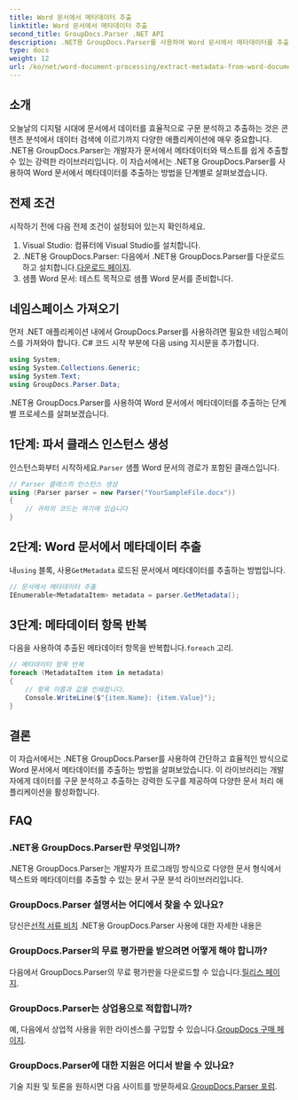 ```yaml
---
title: Word 문서에서 메타데이터 추출
linktitle: Word 문서에서 메타데이터 추출
second_title: GroupDocs.Parser .NET API
description: .NET용 GroupDocs.Parser를 사용하여 Word 문서에서 메타데이터를 추출하는 방법을 알아보세요. 문서 정보를 구문 분석하고 검색하는 쉬운 단계입니다.
type: docs
weight: 12
url: /ko/net/word-document-processing/extract-metadata-from-word-document/
---
```

## 소개
오늘날의 디지털 시대에 문서에서 데이터를 효율적으로 구문 분석하고 추출하는 것은 콘텐츠 분석에서 데이터 검색에 이르기까지 다양한 애플리케이션에 매우 중요합니다. .NET용 GroupDocs.Parser는 개발자가 문서에서 메타데이터와 텍스트를 쉽게 추출할 수 있는 강력한 라이브러리입니다. 이 자습서에서는 .NET용 GroupDocs.Parser를 사용하여 Word 문서에서 메타데이터를 추출하는 방법을 단계별로 살펴보겠습니다.
## 전제 조건
시작하기 전에 다음 전제 조건이 설정되어 있는지 확인하세요.
1. Visual Studio: 컴퓨터에 Visual Studio를 설치합니다.
2.  .NET용 GroupDocs.Parser: 다음에서 .NET용 GroupDocs.Parser를 다운로드하고 설치합니다.[다운로드 페이지](https://releases.groupdocs.com/parser/net/).
3. 샘플 Word 문서: 테스트 목적으로 샘플 Word 문서를 준비합니다.
## 네임스페이스 가져오기
먼저 .NET 애플리케이션 내에서 GroupDocs.Parser를 사용하려면 필요한 네임스페이스를 가져와야 합니다. C# 코드 시작 부분에 다음 using 지시문을 추가합니다.
```csharp
using System;
using System.Collections.Generic;
using System.Text;
using GroupDocs.Parser.Data;
```
.NET용 GroupDocs.Parser를 사용하여 Word 문서에서 메타데이터를 추출하는 단계별 프로세스를 살펴보겠습니다.
## 1단계: 파서 클래스 인스턴스 생성
 인스턴스화부터 시작하세요.`Parser` 샘플 Word 문서의 경로가 포함된 클래스입니다.
```csharp
// Parser 클래스의 인스턴스 생성
using (Parser parser = new Parser("YourSampleFile.docx"))
{
    // 귀하의 코드는 여기에 있습니다
}
```
## 2단계: Word 문서에서 메타데이터 추출
 내`using` 블록, 사용`GetMetadata` 로드된 문서에서 메타데이터를 추출하는 방법입니다.
```csharp
// 문서에서 메타데이터 추출
IEnumerable<MetadataItem> metadata = parser.GetMetadata();
```
## 3단계: 메타데이터 항목 반복
 다음을 사용하여 추출된 메타데이터 항목을 반복합니다.`foreach` 고리.
```csharp
// 메타데이터 항목 반복
foreach (MetadataItem item in metadata)
{
    // 항목 이름과 값을 인쇄합니다.
    Console.WriteLine($"{item.Name}: {item.Value}");
}
```
## 결론
이 자습서에서는 .NET용 GroupDocs.Parser를 사용하여 간단하고 효율적인 방식으로 Word 문서에서 메타데이터를 추출하는 방법을 살펴보았습니다. 이 라이브러리는 개발자에게 데이터를 구문 분석하고 추출하는 강력한 도구를 제공하여 다양한 문서 처리 애플리케이션을 활성화합니다.

## FAQ
### .NET용 GroupDocs.Parser란 무엇입니까?
.NET용 GroupDocs.Parser는 개발자가 프로그래밍 방식으로 다양한 문서 형식에서 텍스트와 메타데이터를 추출할 수 있는 문서 구문 분석 라이브러리입니다.
### GroupDocs.Parser 설명서는 어디에서 찾을 수 있나요?
 당신은[선적 서류 비치](https://reference.groupdocs.com/parser/net/) .NET용 GroupDocs.Parser 사용에 대한 자세한 내용은
### GroupDocs.Parser의 무료 평가판을 받으려면 어떻게 해야 합니까?
 다음에서 GroupDocs.Parser의 무료 평가판을 다운로드할 수 있습니다.[릴리스 페이지](https://releases.groupdocs.com/).
### GroupDocs.Parser는 상업용으로 적합합니까?
 예, 다음에서 상업적 사용을 위한 라이센스를 구입할 수 있습니다.[GroupDocs 구매 페이지](https://purchase.groupdocs.com/buy).
### GroupDocs.Parser에 대한 지원은 어디서 받을 수 있나요?
 기술 지원 및 토론을 원하시면 다음 사이트를 방문하세요.[GroupDocs.Parser 포럼](https://forum.groupdocs.com/c/parser/17).